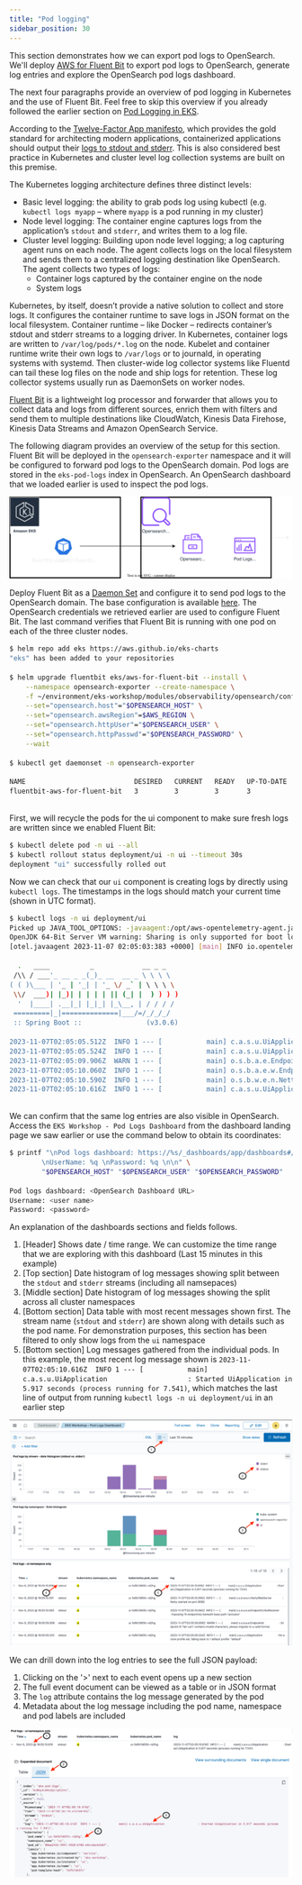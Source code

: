 ```yaml
---
title: "Pod logging"
sidebar_position: 30
---
```


This section demonstrates how we can export pod logs to OpenSearch. We'll deploy [AWS for Fluent Bit](https://github.com/aws/aws-for-fluent-bit) to export pod logs to OpenSearch, generate log entries and explore the OpenSearch pod logs dashboard.

The next four paragraphs provide an overview of pod logging in Kubernetes and the use of Fluent Bit. Feel free to skip this overview if you already followed the earlier section on [Pod Logging in EKS](https://www.eksworkshop.com/docs/observability/logging/pod-logging/).

According to the [Twelve-Factor App manifesto](https://12factor.net/), which provides the gold standard for architecting modern applications, containerized applications should output their [logs to stdout and stderr](https://12factor.net/logs). This is also considered best practice in Kubernetes and cluster level log collection systems are built on this premise.

The Kubernetes logging architecture defines three distinct levels:

* Basic level logging: the ability to grab pods log using kubectl (e.g. `kubectl logs myapp` – where `myapp` is a pod running in my cluster)
* Node level logging: The container engine captures logs from the application’s `stdout` and `stderr`, and writes them to a log file.
* Cluster level logging: Building upon node level logging; a log capturing agent runs on each node. The agent collects logs on the local filesystem and sends them to a centralized logging destination like OpenSearch. The agent collects two types of logs:
  * Container logs captured by the container engine on the node
  * System logs

Kubernetes, by itself, doesn’t provide a native solution to collect and store logs. It configures the container runtime to save logs in JSON format on the local filesystem. Container runtime – like Docker – redirects container’s stdout and stderr streams to a logging driver. In Kubernetes, container logs are written to `/var/log/pods/*.log` on the node. Kubelet and container runtime write their own logs to `/var/logs` or to journald, in operating systems with systemd. Then cluster-wide log collector systems like Fluentd can tail these log files on the node and ship logs for retention. These log collector systems usually run as DaemonSets on worker nodes.

[Fluent Bit](https://fluentbit.io/) is a lightweight log processor and forwarder that allows you to collect data and logs from different sources, enrich them with filters and send them to multiple destinations like CloudWatch, Kinesis Data Firehose, Kinesis Data Streams and Amazon OpenSearch Service.

The following diagram provides an overview of the setup for this section. Fluent Bit will be deployed in the `opensearch-exporter` namespace and it will be configured to forward pod logs to the OpenSearch domain. Pod logs are stored in the `eks-pod-logs` index in OpenSearch.  An OpenSearch dashboard that we loaded earlier is used to inspect the pod logs.

![Pod logs to OpenSearch](./assets/eks-pod-logs-overview.svg)

Deploy Fluent Bit as a [Daemon Set](https://kubernetes.io/docs/concepts/workloads/controllers/daemonset/) and configure it to send pod logs to the OpenSearch domain. The base configuration is available [here](https://github.com/VAR::MANIFESTS_OWNER/VAR::MANIFESTS_REPOSITORY/tree/VAR::MANIFESTS_REF/manifests/modules/observability/opensearch/config/fluentbit-values.yaml). The OpenSearch credentials we retrieved earlier are used to configure Fluent Bit. The last command verifies that Fluent Bit is running with one pod on each of the three cluster nodes.

```bash wait=60
$ helm repo add eks https://aws.github.io/eks-charts
"eks" has been added to your repositories
 
$ helm upgrade fluentbit eks/aws-for-fluent-bit --install \
    --namespace opensearch-exporter --create-namespace \
    -f ~/environment/eks-workshop/modules/observability/opensearch/config/fluentbit-values.yaml \
    --set="opensearch.host"="$OPENSEARCH_HOST" \
    --set="opensearch.awsRegion"=$AWS_REGION \
    --set="opensearch.httpUser"="$OPENSEARCH_USER" \
    --set="opensearch.httpPasswd"="$OPENSEARCH_PASSWORD" \
    --wait
 
$ kubectl get daemonset -n opensearch-exporter

NAME                           DESIRED   CURRENT   READY   UP-TO-DATE   AVAILABLE   NODE SELECTOR   AGE
fluentbit-aws-for-fluent-bit   3         3         3       3            3           <none>          60s
 
```

First, we will recycle the pods for the ui component to make sure fresh logs are written since we enabled Fluent Bit:

```bash
$ kubectl delete pod -n ui --all
$ kubectl rollout status deployment/ui -n ui --timeout 30s
deployment "ui" successfully rolled out
```

Now we can check that our `ui` component is creating logs by directly using `kubectl logs`. The timestamps in the logs should match your current time (shown in UTC format).  

```bash
$ kubectl logs -n ui deployment/ui 
Picked up JAVA_TOOL_OPTIONS: -javaagent:/opt/aws-opentelemetry-agent.jar
OpenJDK 64-Bit Server VM warning: Sharing is only supported for boot loader classes because bootstrap classpath has been appended
[otel.javaagent 2023-11-07 02:05:03:383 +0000] [main] INFO io.opentelemetry.javaagent.tooling.VersionLogger - opentelemetry-javaagent - version: 1.24.0-aws

  .   ____          _            __ _ _
 /\\ / ___'_ __ _ _(_)_ __  __ _ \ \ \ \
( ( )\___ | '_ | '_| | '_ \/ _` | \ \ \ \
 \\/  ___)| |_)| | | | | || (_| |  ) ) ) )
  '  |____| .__|_| |_|_| |_\__, | / / / /
 =========|_|==============|___/=/_/_/_/
 :: Spring Boot ::                (v3.0.6)

2023-11-07T02:05:05.512Z  INFO 1 --- [           main] c.a.s.u.UiApplication                    : Starting UiApplication v0.0.1-SNAPSHOT using Java 17.0.7 with PID 1 (/app/app.jar started by appuser in /app)
2023-11-07T02:05:05.524Z  INFO 1 --- [           main] c.a.s.u.UiApplication                    : No active profile set, falling back to 1 default profile: "default"
2023-11-07T02:05:09.906Z  WARN 1 --- [           main] o.s.b.a.e.EndpointId                     : Endpoint ID 'fail-cart' contains invalid characters, please migrate to a valid format.
2023-11-07T02:05:10.060Z  INFO 1 --- [           main] o.s.b.a.e.w.EndpointLinksResolver        : Exposing 15 endpoint(s) beneath base path '/actuator'
2023-11-07T02:05:10.590Z  INFO 1 --- [           main] o.s.b.w.e.n.NettyWebServer               : Netty started on port 8080
2023-11-07T02:05:10.616Z  INFO 1 --- [           main] c.a.s.u.UiApplication                    : Started UiApplication in 5.917 seconds (process running for 7.541)
 
```

We can confirm that the same log entries are also visible in OpenSearch.  Access the `EKS Workshop - Pod Logs Dashboard` from the dashboard landing page we saw earlier or use the command below to obtain its coordinates:

```bash
$ printf "\nPod logs dashboard: https://%s/_dashboards/app/dashboards#/view/31a8bd40-790a-11ee-8b75-b9bb31eee1c2 \
        \nUserName: %q \nPassword: %q \n\n" \
        "$OPENSEARCH_HOST" "$OPENSEARCH_USER" "$OPENSEARCH_PASSWORD"
 
Pod logs dashboard: <OpenSearch Dashboard URL>       
Username: <user name>       
Password: <password>
```

An explanation of the dashboards sections and fields follows.

1. [Header] Shows date / time range. We can customize the time range that we are exploring with this dashboard (Last 15 minutes in this example)
2. [Top section] Date histogram of log messages showing split between the `stdout` and `stderr` streams (including all namsepaces)
3. [Middle section] Date histogram of log messages showing the split across all cluster namespaces
4. [Bottom section] Data table with most recent messages shown first. The stream name (`stdout` and `stderr`) are shown along with details such as the pod name.  For demonstration purposes, this section has been filtered to only show logs from the `ui` namespace
5. [Bottom section] Log messages gathered from the individual pods. In this example, the most recent log message shown is `2023-11-07T02:05:10.616Z  INFO 1 --- [           main] c.a.s.u.UiApplication                    : Started UiApplication in 5.917 seconds (process running for 7.541)`, which matches the last line of output from running `kubectl logs -n ui deployment/ui` in an earlier step

![Pod logging dashboard](./assets/pod-logging-dashboard.png)

We can drill down into the log entries to see the full JSON payload:

1. Clicking on the '>' next to each event opens up a new section
2. The full event document can be viewed as a table or in JSON format
3. The `log` attribute contains the log message generated by the pod
4. Metadata about the log message including the pod name, namespace and pod labels are included

![Pod logging detail](./assets/pod-logging-detail.png)
